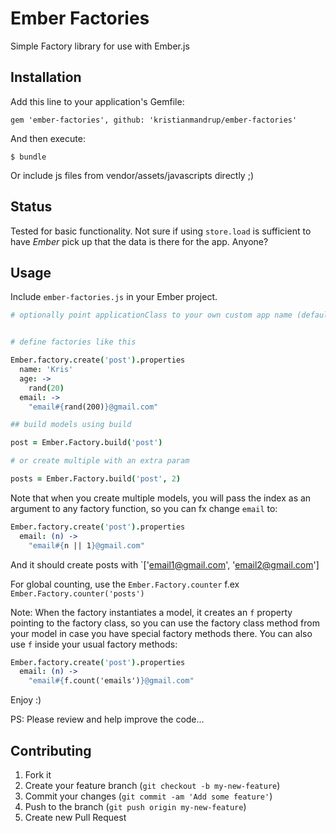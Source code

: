 # Ember Factories

Simple Factory library for use with Ember.js

## Installation

Add this line to your application's Gemfile:

    gem 'ember-factories', github: 'kristianmandrup/ember-factories'

And then execute:

    $ bundle

Or include js files from vendor/assets/javascripts directly ;)

## Status

Tested for basic functionality. Not sure if using `store.load` is sufficient to have *Ember* pick up that the data is there for the app. Anyone?

## Usage

Include `ember-factories.js` in your Ember project.

```coffeescript
# optionally point applicationClass to your own custom app name (default: App)


# define factories like this

Ember.factory.create('post').properties
  name: 'Kris'
  age: ->
    rand(20)
  email: ->
    "email#{rand(200)}@gmail.com"

## build models using build

post = Ember.Factory.build('post')

# or create multiple with an extra param

posts = Ember.Factory.build('post', 2)
```

Note that when you create multiple models, you will pass the index as an argument to any factory function, so you can fx change `email` to:

```coffeescript
Ember.factory.create('post').properties
  email: (n) ->
    "email#{n || 1}@gmail.com"
```

And it should create posts with `['email1@gmail.com', 'email2@gmail.com']

For global counting, use the `Ember.Factory.counter` f.ex `Ember.Factory.counter('posts')`

Note: When the factory instantiates a model, it creates an `f` property pointing to the factory class, so you can use the factory class method from your model in case you have special factory methods there. You can also use `f` inside your usual factory methods:

```coffeescript
Ember.factory.create('post').properties
  email: (n) ->
    "email#{f.count('emails')}@gmail.com"
```

Enjoy :)

PS: Please review and help improve the code...

## Contributing

1. Fork it
2. Create your feature branch (`git checkout -b my-new-feature`)
3. Commit your changes (`git commit -am 'Add some feature'`)
4. Push to the branch (`git push origin my-new-feature`)
5. Create new Pull Request
